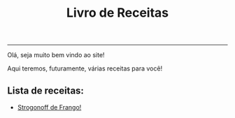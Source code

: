 <html>
<head>
	<meta charset="utf-8">
	<title>Livro de receitas</title>
	<link rel="stylesheet" href="CSS/main.css">
</head>
<body>
	<header>
		<h1 id="title">Livro de Receitas</h1>
	</header>
	<hr>
	<p>Olá, seja muito bem vindo ao site!</p>
	<p>Aqui teremos, futuramente, várias receitas para você!</p>
	<h2>Lista de receitas:</h2>
	<ul>
		<li>
			<a href="file:///C:/Workspace/livro_receitas/receitas/Strogonoff.html" target="_blank">Strogonoff de Frango!</a>
		</li>
	</ul>
</body>
</html>
